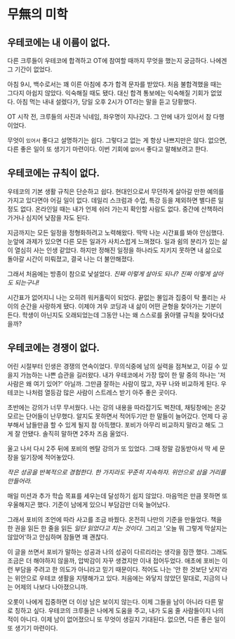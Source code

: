 # 무無의 미학

## **우테코에는 내 이름이 없다.**

다른 크루들이 우테코에 합격하고 OT에 참여할 때까지 무엇을 했는지 궁금하다. 나에겐 그 기간이 없었다.

아침 9시, 백수로서는 꽤 이른 아침에 추가 합격 문자를 받았다. 처음 불합격했을 때는 그다지 아쉽지 않았다. 익숙해질 때도 됐다. 대신 합격 통보에는 익숙해질 기회가 없었다. 아침 먹는 내내 설렜다가, 당일 오후 2시가 OT라는 말을 듣고 당황했다.

OT 시작 전, 크루들의 사진과 닉네임, 좌우명이 지나갔다. 그 안에 내가 있어서 참 다행이었다.

무엇이 `있어서` 좋다고 설명하기는 쉽다. 그렇다고 없는 게 항상 나쁘지만은 않다. 없으면, 다른 좋은 일이 또 생기기 마련이다. 이번 기회에 `없어서` 좋다고 말해보려고 한다.

## 우테코에는 규칙이 없다.

우테코의 기본 생활 규칙은 단순하고 쉽다. 현대인으로서 무던하게 살아갈 만한 예의를 가지고 있다면야 어길 일이 없다. 데일리 스크럼과 수업, 특강 등을 제외하면 별다른 일정도 없다. 온라인일 때는 내가 언제 쉬러 가는지 확인할 사람도 없다. 중간에 산책하러 가거나 심지어 낮잠을 자도 된다.

지금까지는 모든 일정을 정형화하려고 노력해왔다. 딱딱 나눈 시간표를 봐야 안심했다. 눈앞에 과제가 있으면 다른 모든 일과가 사치스럽게 느껴졌다. 일과 쉼의 분리가 있는 삶이 열심히 사는 인생 같았다. 하지만 정해진 일정을 하나라도 지키지 못하면 내 삶으로 돌아갈 시간이 미뤄졌고, 결국 나는 더 불안해졌다.

그래서 처음에는 방종이 참으로 낯설었다. *진짜 이렇게 살아도 되나? 진짜 이렇게 살아도 되는구나!*

시간표가 없어지니 나는 오히려 워커홀릭이 되었다. 끝없는 몰입과 집중이 탁 풀리는 사이의 순간을 사랑하게 됐다. 이제야 겨우 코딩과 내 삶이 어떤 균형을 찾아가는 기분이 든다. 학생이 아닌지도 오래되었는데 그동안 나는 왜 스스로를 옭아맬 규칙을 찾아다녔을까?

## 우테코에는 경쟁이 없다.

어린 시절부터 인생은 경쟁의 연속이었다. 무의식중에 남의 실력을 점쳐보고, 이길 수 있을지 가늠하는 나쁜 습관을 길러왔다. 내가 우테코에서 가장 많이 한 말 중의 하나는 '저 사람은 왜 여기 있어?' 아닐까. 그만큼 잘하는 사람이 많고, 자꾸 나와 비교하게 된다. 우테코는 나처럼 열등감 많은 사람이 스트레스 받기 아주 좋은 곳이다.

초반에는 강의가 너무 무서웠다. 나는 강의 내용을 따라잡기도 벅찬데, 채팅창에는 온갖 모르는 단어들이 난무했다. 알지도 못하면서 적어두기만 한 말들이 늘어갔다. 언제 다 공부해서 남들만큼 할 수 있게 될지 참 아득했다. 포비가 아무리 비교하지 말라고 해도 그게 잘 안됐다. 솔직히 말하면 2주차 즈음 울었다.

울고 나서 다시 2주 뒤에 포비의 멘탈 강의가 또 있었다. 그때 정말 감동받아서 딱 세 문장을 일기장에 적어놓았다.

*작은 성공을 반복적으로 경험한다. 한 가지라도 꾸준히 지속하자. 위안으로 삼을 거리를 만들어라.*

매일 미션과 추가 학습 목표를 세우는데 달성하기 쉽지 않았다. 마음먹은 만큼 못하면 또 우울해지곤 했다. 기준이 남에게 있으니 부담감만 더욱 늘어났다.

그래서 포비의 조언에 따라 사고를 조금 바꿨다. 온전히 나만의 기준을 만들었다. 책을 한 권을 읽든 한 줄을 읽든 *일단 읽었다고 치는 것이다.* 그리고 '오늘 뭐 그렇게 막살지는 않았어'하고 안심하며 잠들면 꽤 괜찮다.

이 글을 쓰면서 포비가 말하는 성공과 나의 성공이 다르리라는 생각을 잠깐 했다. 그래도 조금은 더 해야하지 않을까, 압박감이 자꾸 생겼지만 이내 접어두었다. 애초에 포비는 이런 부담을 주려고 한 의도가 아니라고 믿기 때문이다. 적어도 나는 '안 한 것보단 낫지'라는 위안으로 우테코 생활을 지탱해가고 있다. 처음에는 와닿지 않았던 말대로, 지금의 나는 어제의 나보다 나아졌으니까. 

오롯이 나에게 집중하면 더 이상 남은 보이지 않는다. 이제 그들을 남이 아니라 다른 말로 칭하고 싶다. 우테코의 크루들은 나에게 도움을 주고, 내가 도움 줄 사람들이지 나의 적이 아니다. 이제 남이 없어졌으니 또 무엇이 생길지 기대된다. 없으면, 다른 좋은 일이 또 생기기 마련이다.
